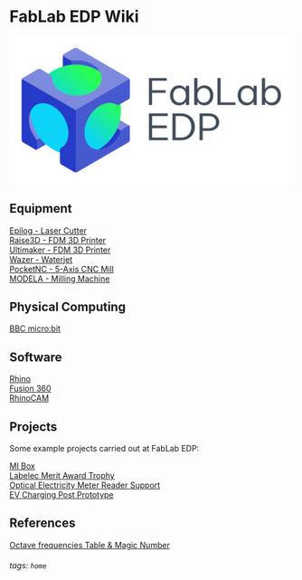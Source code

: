 # FabLab EDP Wiki

![](https://github.com/fablabedp/fablabedp-wiki/raw/main/images/logo_FabLabEDP.jpg)  

## Equipment

[Epilog - Laser Cutter](/bK3IQapXSNus00QLVzhfng)  
[Raise3D - FDM 3D Printer](/ZiNEyIXsTxKH77LgdRgBSQ)  
[Ultimaker - FDM 3D Printer](/nPqQO5LjTHyay5aVmgNaNA)  
[Wazer - Waterjet](/VNoGNHg7T7-jaMRw5cHMLg)  
[PocketNC - 5-Axis CNC Mill](/At8s9zA6SvmKLbq2dSJsJA)  
[MODELA - Milling Machine](/GyHHX3G2QGCKusi0StYiDw)  

## Physical Computing

[BBC micro:bit](/2hb61PNfSKuB99wGxJ_tlg)  

## Software

[Rhino](/tCvX9WtMQC6qvMej3XqHrg)  
[Fusion 360](/FOwa3nhXSMiPV9NTFkAKfQ)  
[RhinoCAM](/9t6vNi0jRWaROzyPzBqpiA)  

## Projects

Some example projects carried out at FabLab EDP:  

[MI Box](/mkzM133XQOWSNcFCu4bKJw)  
[Labelec Merit Award Trophy](/u7J3w7JkT9G52xjEGhgkmw)  
[Optical Electricity Meter Reader Support](/Mk6_u3fITQqvX--ZPVDpag)  
[EV Charging Post Prototype](/ojdOPVOqSTmU2TUt0Y3nIw)  

## References

[Octave frequencies Table & Magic Number](/yE9C_LLZRUayCmlIRdXN4g)  


###### tags: `home`